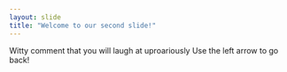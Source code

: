 ```yaml
---
layout: slide
title: "Welcome to our second slide!"
---
```

Witty comment that you will laugh at uproariously
Use the left arrow to go back!
